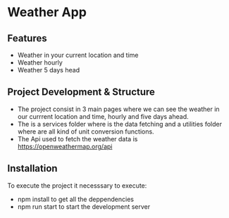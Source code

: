 # Weather App

## Features
* Weather in your current location and time
* Weather hourly
* Weather 5 days head

## Project Development & Structure
* The project consist in 3 main pages where we can see the weather in our currrent location and time, hourly and five days ahead. 
* The is a services folder where is the data fetching and a utilities folder where are all kind of unit conversion functions. 
* The Api used to fetch the weather data is https://openweathermap.org/api

## Installation
To execute the project it necesssary to execute:
* npm install to get all the deppendencies
* npm run start to start the development server






